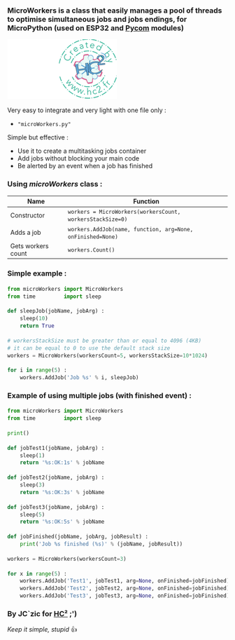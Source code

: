 ### MicroWorkers is a class that easily manages a pool of threads to optimise simultaneous jobs and jobs endings, for MicroPython (used on ESP32 and [Pycom](http://www.pycom.io) modules)

![HC²](hc2.png "HC²")

Very easy to integrate and very light with one file only :
- `"microWorkers.py"`

Simple but effective :
- Use it to create a multitasking jobs container
- Add jobs without blocking your main code
- Be alerted by an event when a job has finished

### Using *microWorkers* class :

| Name  | Function |
| - | - |
| Constructor | `workers = MicroWorkers(workersCount, workersStackSize=0)` |
| Adds a job | `workers.AddJob(name, function, arg=None, onFinished=None)` |
| Gets workers count | `workers.Count()` |

### Simple example :
```python
from microWorkers import MicroWorkers
from time		  import sleep

def sleepJob(jobName, jobArg) :
	sleep(10)
	return True

# workersStackSize must be greater than or equal to 4096 (4KB)
# it can be equal to 0 to use the default stack size
workers = MicroWorkers(workersCount=5, workersStackSize=10*1024)

for i in range(5) :
	workers.AddJob('Job %s' % i, sleepJob)
```

### Example of using multiple jobs (with finished event) :
```python
from microWorkers import MicroWorkers
from time		  import sleep

print()

def jobTest1(jobName, jobArg) :
	sleep(1)
	return '%s:OK:1s' % jobName

def jobTest2(jobName, jobArg) :
	sleep(3)
	return '%s:OK:3s' % jobName

def jobTest3(jobName, jobArg) :
	sleep(5)
	return '%s:OK:5s' % jobName

def jobFinished(jobName, jobArg, jobResult) :
	print('Job %s finished (%s)' % (jobName, jobResult))

workers = MicroWorkers(workersCount=3)

for x in range(5) :
	workers.AddJob('Test1', jobTest1, arg=None, onFinished=jobFinished)
	workers.AddJob('Test2', jobTest2, arg=None, onFinished=jobFinished)
	workers.AddJob('Test3', jobTest3, arg=None, onFinished=jobFinished)
```


### By JC`zic for [HC²](https://www.hc2.fr) ;')

*Keep it simple, stupid* :+1:
